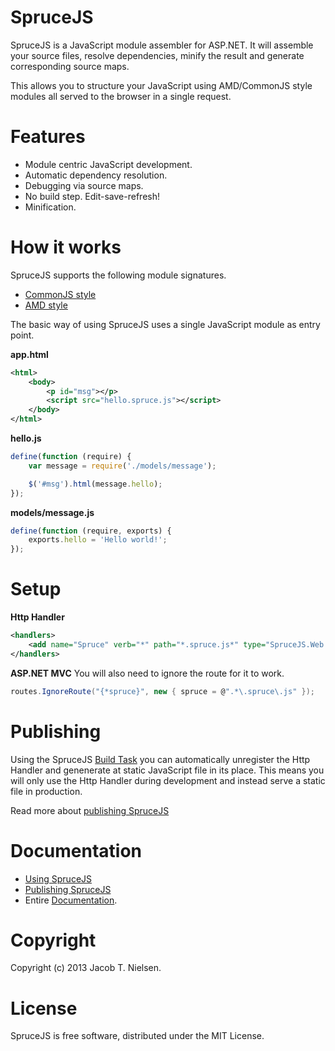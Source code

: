 SpruceJS
========
SpruceJS is a JavaScript module assembler for ASP.NET. It will assemble your source files, resolve dependencies, minify the result and generate corresponding source maps.

This allows you to structure your JavaScript using AMD/CommonJS style modules all served to the browser in a single request.

Features
========
* Module centric JavaScript development.
* Automatic dependency resolution.
* Debugging via source maps.
* No build step. Edit-save-refresh!
* Minification.

How it works
============
SpruceJS supports the following module signatures.

* [CommonJS style](https://github.com/whoknewdk/SpruceJS/wiki/Module-signature)
* [AMD style](https://github.com/whoknewdk/SpruceJS/wiki/Module-signature)

The basic way of using SpruceJS uses a single JavaScript module as entry point.

**app.html**
```xml
<html>
	<body>
		<p id="msg"></p>
		<script src="hello.spruce.js"></script>
	</body>
</html>
```

**hello.js**
```javascript
define(function (require) {
	var message = require('./models/message');

	$('#msg').html(message.hello);
});
```

**models/message.js**
```javascript
define(function (require, exports) {
	exports.hello = 'Hello world!';
});
```

Setup
=====
**Http Handler**
```xml
<handlers>
	<add name="Spruce" verb="*" path="*.spruce.js*" type="SpruceJS.Web.SpruceHandler,SpruceJS.Web" />
</handlers>
```

**ASP.NET MVC**
You will also need to ignore the route for it to work.

```csharp
routes.IgnoreRoute("{*spruce}", new { spruce = @".*\.spruce\.js" });
```

Publishing
==========
Using the SpruceJS [Build Task](https://github.com/whoknewdk/SpruceJS/wiki/Publishing-sprucejs) you can automatically unregister the Http Handler and genenerate at static JavaScript file in its place. This means you will only use the Http Handler during development and instead serve a static file in production.

Read more about [publishing SpruceJS](https://github.com/whoknewdk/SpruceJS/wiki/Publishing-sprucejs)

Documentation
=============
* [Using SpruceJS](https://github.com/whoknewdk/SpruceJS/wiki/Module-signature)
* [Publishing SpruceJS](https://github.com/whoknewdk/SpruceJS/wiki/Module-signature)
* Entire [Documentation](https://github.com/whoknewdk/SpruceJS/wiki).

Copyright
=========
Copyright (c) 2013 Jacob T. Nielsen.

License
=======
SpruceJS is free software, distributed under the MIT License.
